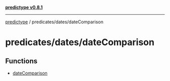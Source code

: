 [**predictype v0.8.1**](../../../README.md)

***

[predictype](../../../modules.md) / predicates/dates/dateComparison

# predicates/dates/dateComparison

## Functions

- [dateComparison](functions/dateComparison.md)

